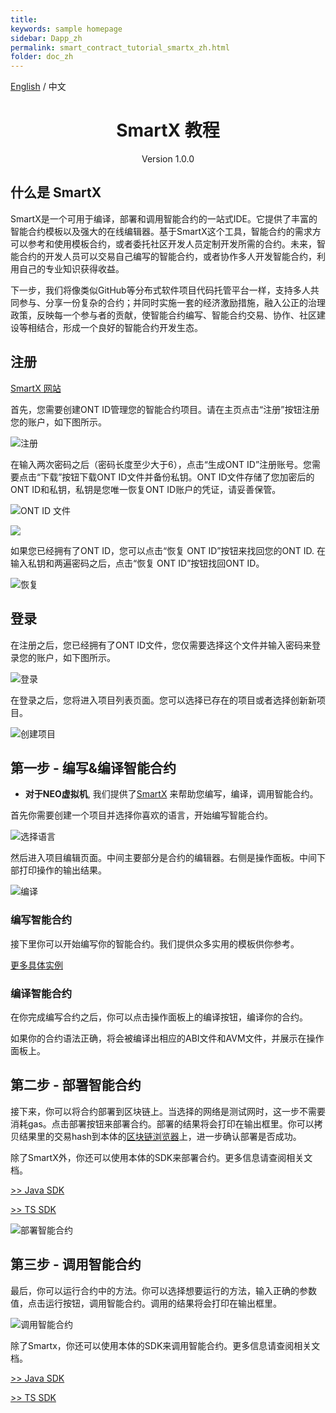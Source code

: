 ```yaml
---
title: 
keywords: sample homepage
sidebar: Dapp_zh
permalink: smart_contract_tutorial_smartx_zh.html
folder: doc_zh
---
```



[English](./smart_contract_tutorial_smartx_en.html) / 中文

<h1 align="center">SmartX 教程</h1>
<p align="center" class="version">Version 1.0.0 </p>

## 什么是 SmartX

SmartX是一个可用于编译，部署和调用智能合约的一站式IDE。它提供了丰富的智能合约模板以及强大的在线编辑器。基于SmartX这个工具，智能合约的需求方可以参考和使用模板合约，或者委托社区开发人员定制开发所需的合约。未来，智能合约的开发人员可以交易自己编写的智能合约，或者协作多人开发智能合约，利用自己的专业知识获得收益。

下一步，我们将像类似GitHub等分布式软件项目代码托管平台一样，支持多人共同参与、分享一份复杂的合约；并同时实施一套的经济激励措施，融入公正的治理政策，反映每一个参与者的贡献，使智能合约编写、智能合约交易、协作、社区建设等相结合，形成一个良好的智能合约开发生态。

## 注册

[SmartX 网站](http://smartx.ont.io/#/)

首先，您需要创建ONT ID管理您的智能合约项目。请在主页点击“注册”按钮注册您的账户，如下图所示。

![注册](https://upload-images.jianshu.io/upload_images/150344-6beeb3324ef05ac9.png?imageMogr2/auto-orient/strip%7CimageView2/2/w/1240)

在输入两次密码之后（密码长度至少大于6），点击“生成ONT ID”注册账号。您需要点击“下载”按钮下载ONT ID文件并备份私钥。ONT ID文件存储了您加密后的ONT ID和私钥，私钥是您唯一恢复ONT ID账户的凭证，请妥善保管。

![ONT ID 文件](https://upload-images.jianshu.io/upload_images/150344-a312b6edd22caf32.png?imageMogr2/auto-orient/strip%7CimageView2/2/w/1240)

![](https://upload-images.jianshu.io/upload_images/150344-5b2f2519b025cebe.png?imageMogr2/auto-orient/strip%7CimageView2/2/w/1240)

如果您已经拥有了ONT ID，您可以点击“恢复 ONT ID”按钮来找回您的ONT ID. 在输入私钥和两遍密码之后，点击“恢复 ONT ID”按钮找回ONT ID。

![恢复](https://upload-images.jianshu.io/upload_images/150344-4bf4133ccb19f075.png?imageMogr2/auto-orient/strip%7CimageView2/2/w/1240)

## 登录

在注册之后，您已经拥有了ONT ID文件，您仅需要选择这个文件并输入密码来登录您的账户，如下图所示。

![登录](https://upload-images.jianshu.io/upload_images/150344-e3848962a4dfe0d1.png?imageMogr2/auto-orient/strip%7CimageView2/2/w/1240)

在登录之后，您将进入项目列表页面。您可以选择已存在的项目或者选择创新新项目。

![创建项目](https://upload-images.jianshu.io/upload_images/150344-17ec830db0f4d948.png?imageMogr2/auto-orient/strip%7CimageView2/2/w/1240)

## 第一步 - 编写&编译智能合约 

* **对于NEO虚拟机**, 我们提供了[SmartX](http://smartx.ont.io) 来帮助您编写，编译，调用智能合约。

首先你需要创建一个项目并选择你喜欢的语言，开始编写智能合约。

![选择语言](https://upload-images.jianshu.io/upload_images/150344-de1bad190b1c6c66.png?imageMogr2/auto-orient/strip%7CimageView2/2/w/1240)

然后进入项目编辑页面。中间主要部分是合约的编辑器。右侧是操作面板。中间下部打印操作的输出结果。

![编译](https://upload-images.jianshu.io/upload_images/150344-d100aa119363ec2c.png?imageMogr2/auto-orient/strip%7CimageView2/2/w/1240)

### 编写智能合约

接下里你可以开始编写你的智能合约。我们提供众多实用的模板供你参考。

[更多具体实例](https://github.com/ontio/documentation/tree/master/smart-contract-tutorial/examples) 

### 编译智能合约

在你完成编写合约之后，你可以点击操作面板上的编译按钮，编译你的合约。

如果你的合约语法正确，将会被编译出相应的ABI文件和AVM文件，并展示在操作面板上。


## 第二步 - 部署智能合约

接下来，你可以将合约部署到区块链上。当选择的网络是测试网时，这一步不需要消耗gas。点击部署按钮来部署合约。部署的结果将会打印在输出框里。你可以拷贝结果里的交易hash到本体的[区块链浏览器](https://explorer.ont.io/)上，进一步确认部署是否成功。

除了SmartX外，你还可以使用本体的SDK来部署合约。更多信息请查阅相关文档。

[>> Java SDK](https://ontio.github.io/documentation/ontology_java_sdk_smartcontract_en.html)

[>> TS SDK](https://ontio.github.io/documentation/ontology_ts_sdk_smartcontract_en.html)

![部署智能合约](https://upload-images.jianshu.io/upload_images/150344-d0160bc4a38a804d.png?imageMogr2/auto-orient/strip%7CimageView2/2/w/1240)


## 第三步 - 调用智能合约

最后，你可以运行合约中的方法。你可以选择想要运行的方法，输入正确的参数值，点击运行按钮，调用智能合约。调用的结果将会打印在输出框里。

![调用智能合约](https://upload-images.jianshu.io/upload_images/150344-5229fe6d34a67372.png?imageMogr2/auto-orient/strip%7CimageView2/2/w/1240)

除了Smartx，你还可以使用本体的SDK来调用智能合约。更多信息请查阅相关文档。

[>> Java SDK](https://ontio.github.io/documentation/ontology_java_sdk_smartcontract_en.html)

[>> TS SDK](https://ontio.github.io/documentation/ontology_ts_sdk_smartcontract_en.html)

